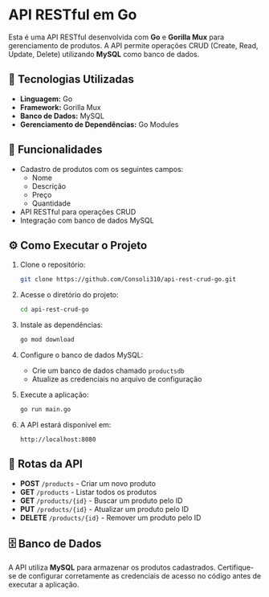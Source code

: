 # API RESTful em Go

Esta é uma API RESTful desenvolvida com **Go** e **Gorilla Mux** para gerenciamento de produtos. A API permite operações CRUD (Create, Read, Update, Delete) utilizando **MySQL** como banco de dados.

## 🚀 Tecnologias Utilizadas

- **Linguagem:** Go
- **Framework:** Gorilla Mux
- **Banco de Dados:** MySQL
- **Gerenciamento de Dependências:** Go Modules

## 📌 Funcionalidades

- Cadastro de produtos com os seguintes campos:
  - Nome
  - Descrição
  - Preço
  - Quantidade
- API RESTful para operações CRUD
- Integração com banco de dados MySQL

## ⚙️ Como Executar o Projeto

1. Clone o repositório:
   ```sh
   git clone https://github.com/Consoli310/api-rest-crud-go.git
   ```
2. Acesse o diretório do projeto:
   ```sh
   cd api-rest-crud-go
   ```
3. Instale as dependências:
   ```sh
   go mod download
   ```
4. Configure o banco de dados MySQL:
   - Crie um banco de dados chamado `productsdb`
   - Atualize as credenciais no arquivo de configuração

5. Execute a aplicação:
   ```sh
   go run main.go
   ```
6. A API estará disponível em:
   ```
   http://localhost:8080
   ```

## 📌 Rotas da API

- **POST** `/products` - Criar um novo produto
- **GET** `/products` - Listar todos os produtos
- **GET** `/products/{id}` - Buscar um produto pelo ID
- **PUT** `/products/{id}` - Atualizar um produto pelo ID
- **DELETE** `/products/{id}` - Remover um produto pelo ID

## 🗄️ Banco de Dados

A API utiliza **MySQL** para armazenar os produtos cadastrados. Certifique-se de configurar corretamente as credenciais de acesso no código antes de executar a aplicação.

